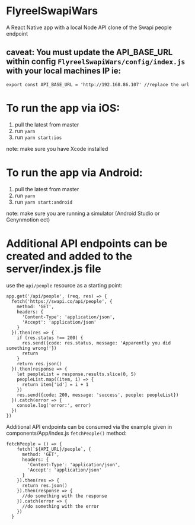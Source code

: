 # FlyreelSwapiWars
A React Native app with a local Node API clone of the Swapi people endpoint

## caveat: You must update the API_BASE_URL within config `FlyreelSwapiWars/config/index.js` with your local machines IP ie: 
```export const API_BASE_URL = 'http://192.168.86.107' //replace the url```

# To run the app via iOS:
1. pull the latest from master
2. run `yarn`
3. run `yarn start:ios`

note: make sure you have Xcode installed

# To run the app via Android:
1. pull the latest from master
2. run `yarn`
3. run `yarn start:android`

note: make sure you are running a simulator (Android Studio or Genynmotion ect)

# Additional API endpoints can be created and added to the server/index.js file
use the `api/people` resource as a starting point:
```
app.get('/api/people', (req, res) => {
  fetch('https://swapi.co/api/people', {
    method: 'GET',
    headers: {
      'Content-Type': 'application/json',
      'Accept': 'application/json'
    }
  }).then(res => {
    if (res.status !== 200) {
      res.send({code: res.status, message: 'Apparently you did something wrong!'})
      return
    }
    return res.json()
  }).then(response => {
    let peopleList = response.results.slice(0, 5)
    peopleList.map((item, i) => {
      return item['id'] = i + 1
    })
    res.send({code: 200, message: 'success', people: peopleList})
  }).catch(error => {
    console.log('error:', error)
  })
})
```

Additional API endpoints can be consumed via the example given in components/App/index.js `fetchPeople()` method:
```
fetchPeople = () => {
    fetch(`${API_URL}/people`, {
      method: 'GET',
      headers: {
        'Content-Type': 'application/json',
        'Accept': 'application/json'
      }
    }).then(res => {
      return res.json()
    }).then(response => {
      //do something with the response
    }).catch(error => {
      //do something with the error
    })
  }
```

